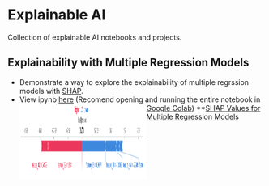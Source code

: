# Explainable AI

Collection of explainable AI notebooks and projects.

## Explainability with Multiple Regression Models

- Demonstrate a way to explore the explainability of multiple regrssion models with [SHAP](https://github.com/slundberg/shap).
- View ipynb [here]() (Recomend opening and running the entire notebook in [Google Colab](https://colab.research.google.com/notebooks/intro.ipynb))
  <img align="left" width="250" height="150" src="https://github.com/coryroyce/Explainable_AI/blob/main/Reference_Material/Images/SHAP_Force_Plot_01.png"> \*\*[SHAP Values for Multiple Regression Models](https://github.com/archd3sai/Customer-Survival-Analysis-and-Churn-Prediction)
